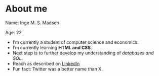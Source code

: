 # About me

<p> Name: Inge M. S. Madsen </p>
<p> Age: 22 </p>

- I’m currently a student of computer science and economics.
- I’m currently learning **HTML and CSS**.
- Next step is to further develop my understanding of *databases and SQL*.
- Reach as described on [LinkedIn](www.linkedin.com/in/inge-marie-steen-madsen)
- Fun fact: Twitter was a better name than X.
